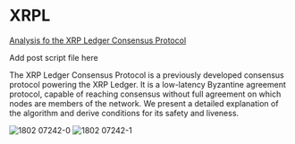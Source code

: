 # XRPL

[Analysis fo the XRP Ledger Consensus Protocol](https://arxiv.org/abs/1802.07242v1)

Add post script file here

The XRP Ledger Consensus Protocol is a previously developed consensus protocol powering the XRP Ledger. It is a low-latency Byzantine agreement protocol, capable of reaching consensus without full agreement on which nodes are members of the network. We present a detailed explanation of the algorithm and derive conditions for its safety and liveness.

![1802 07242-0](https://user-images.githubusercontent.com/65584733/190037690-1741da8a-663c-44f9-93ef-5bea4d6977d4.jpeg)
![1802 07242-1](https://user-images.githubusercontent.com/65584733/190037699-b619b52b-34a4-4e93-9b46-df1d35ac3c55.jpeg)
